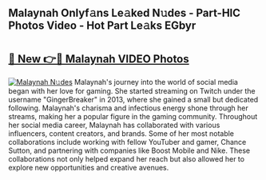 ## Malaynah Onlyf𝚊ns Le𝚊ked N𝚞des - Part-HlC Photos Video - Hot Part Le𝚊ks EGbyr

# <h2><a href="http://ab20161.deff.icu/?id=Malaynah">🔗 New 👉🔴 Malaynah VIDEO Photos</a></h2>

[![Malaynah N𝚞des](https://i.imgur.com/rIISA9y.gif)](http://ab20161.deff.icu/?id=Malaynah)
Malaynah's journey into the world of social media began with her love for gaming. She started streaming on Twitch under the username "GingerBreaker" in 2013, where she gained a small but dedicated following. Malaynah's charisma and infectious energy shone through her streams, making her a popular figure in the gaming community. Throughout her social media career, Malaynah has collaborated with various influencers, content creators, and brands. Some of her most notable collaborations include working with fellow YouTuber and gamer, Chance Sutton, and partnering with companies like Boost Mobile and Nike. These collaborations not only helped expand her reach but also allowed her to explore new opportunities and creative avenues.
